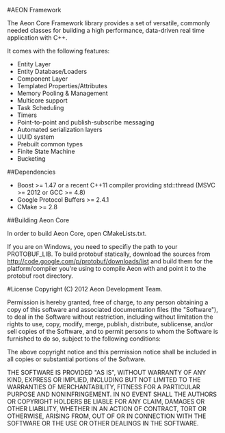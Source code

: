 #AEON Framework

The Aeon Core Framework library provides a set of versatile, commonly needed classes for building a high performance, data-driven real time application with C++.

It comes with the following features:

- Entity Layer
- Entity Database/Loaders
- Component Layer
- Templated Properties/Attributes
- Memory Pooling & Management
- Multicore support
- Task Scheduling
- Timers
- Point-to-point and publish-subscribe messaging
- Automated serialization layers
- UUID system
- Prebuilt common types
- Finite State Machine
- Bucketing

##Dependencies
- Boost >= 1.47 or a recent C++11 compiler providing std::thread (MSVC >= 2012 or GCC >= 4.8)
- Google Protocol Buffers >= 2.4.1
- CMake >= 2.8

##Building Aeon Core

In order to build Aeon Core, open CMakeLists.txt.

If you are on Windows, you need to specifiy the path to your PROTOBUF_LIB.
To build protobuf statically, download the sources from http://code.google.com/p/protobuf/downloads/list and build them for the platform/compiler you're using to compile Aeon with and point it to the protobuf root directory.

#License
Copyright (C) 2012 Aeon Development Team.

Permission is hereby granted, free of charge, to any person obtaining
a copy of this software and associated documentation files (the
"Software"), to deal in the Software without restriction, including
without limitation the rights to use, copy, modify, merge, publish,
distribute, sublicense, and/or sell copies of the Software, and to
permit persons to whom the Software is furnished to do so, subject to
the following conditions:

The above copyright notice and this permission notice shall be
included in all copies or substantial portions of the Software.

THE SOFTWARE IS PROVIDED "AS IS", WITHOUT WARRANTY OF ANY KIND,
EXPRESS OR IMPLIED, INCLUDING BUT NOT LIMITED TO THE WARRANTIES OF
MERCHANTABILITY, FITNESS FOR A PARTICULAR PURPOSE AND
NONINFRINGEMENT. IN NO EVENT SHALL THE AUTHORS OR COPYRIGHT HOLDERS BE
LIABLE FOR ANY CLAIM, DAMAGES OR OTHER LIABILITY, WHETHER IN AN ACTION
OF CONTRACT, TORT OR OTHERWISE, ARISING FROM, OUT OF OR IN CONNECTION
WITH THE SOFTWARE OR THE USE OR OTHER DEALINGS IN THE SOFTWARE.

